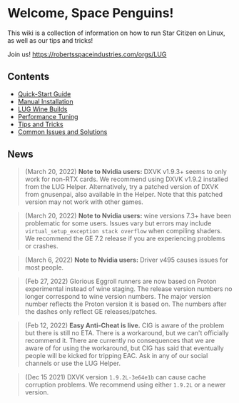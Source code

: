 # Welcome, Space Penguins!

This wiki is a collection of information on how to run Star Citizen on Linux, as well as our tips and tricks!

Join us! https://robertsspaceindustries.com/orgs/LUG

## Contents
* [Quick-Start Guide](https://github.com/starcitizen-lug/information-howtos/wiki/Quick-Start-Guide)
* [Manual Installation](https://github.com/starcitizen-lug/information-howtos/wiki/Manual-Installation)
* [LUG Wine Builds](https://github.com/starcitizen-lug/information-howtos/wiki/Wine-Builds-for-Star-Citizen)
* [Performance Tuning](https://github.com/starcitizen-lug/information-howtos/wiki/Performance-Tuning)
* [Tips and Tricks](https://github.com/starcitizen-lug/information-howtos/wiki/Tips-and-Tricks)
* [Common Issues and Solutions](https://github.com/starcitizen-lug/information-howtos/wiki/Common-Issues-and-Solutions)

## News

> (March 20, 2022) **Note to Nvidia users:** DXVK v1.9.3+ seems to only work for non-RTX cards. We recommend using DXVK v1.9.2 installed from the LUG Helper. Alternatively, try a patched version of DXVK from gnusenpai, also available in the Helper. Note that this patched version may not work with other games.

> (March 20, 2022) **Note to Nvidia users:** wine versions 7.3+ have been problematic for some users. Issues vary but errors may include `virtual_setup_exception stack overflow` when compiling shaders. We recommend the GE 7.2 release if you are experiencing problems or crashes.

> (March 6, 2022) **Note to Nvidia users:** Driver v495 causes issues for most people.

> (Feb 27, 2022) Glorious Eggroll runners are now based on Proton experimental instead of wine staging. The release version numbers no longer correspond to wine version numbers. The major version number reflects the Proton version it is based on. The numbers after the dashes only reflect GE releases/patches.

> (Feb 12, 2022) **Easy Anti-Cheat is live.** CIG is aware of the problem but there is still no ETA. There is a workaround, but we can't officially recommend it. There are currently no consequences that we are aware of for using the workaround, but CIG has said that eventually people will be kicked for tripping EAC. Ask in any of our social channels or use the LUG Helper.

> (Dec 15 2021) DXVK version `1.9.2L-3e64e1b` can cause cache corruption problems. We recommend using either `1.9.2L` or a newer version.